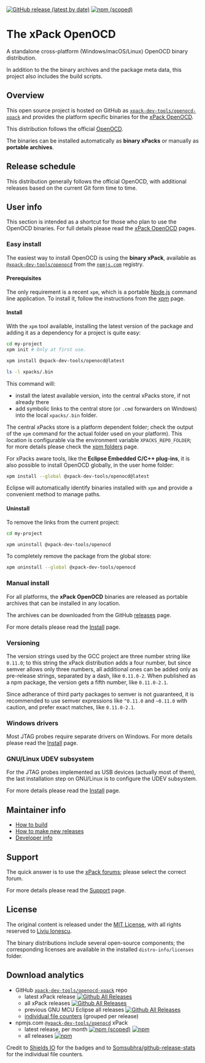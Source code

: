 
[![GitHub release (latest by date)](https://img.shields.io/github/v/release/xpack-dev-tools/openocd-xpack)](https://github.com/xpack-dev-tools/openocd-xpack/releases)
[![npm (scoped)](https://img.shields.io/npm/v/@xpack-dev-tools/openocd.svg)](https://www.npmjs.com/package/@xpack-dev-tools/openocd/)

# The xPack OpenOCD

A standalone cross-platform (Windows/macOS/Linux) OpenOCD
binary distribution.

In addition to the the binary archives and the package meta data,
this project also includes the build scripts.

## Overview

This open source project is hosted on GitHub as
[`xpack-dev-tools/openocd-xpack`](https://github.com/xpack-dev-tools/openocd-xpack)
and provides the platform specific binaries for the
[xPack OpenOCD](https://xpack.github.io/openocd/).

This distribution follows the official [OpenOCD](http://openocd.org).

The binaries can be installed automatically as **binary xPacks** or manually as
**portable archives**.

## Release schedule

This distribution generally follows the official OpenOCD, with
additional releases based on the current Git form time to time.

## User info

This section is intended as a shortcut for those who plan
to use the OpenOCD binaries. For full details please read the
[xPack OpenOCD](https://xpack.github.io/openocd/) pages.

### Easy install

The easiest way to install OpenOCD is using the **binary xPack**, available as
[`@xpack-dev-tools/openocd`](https://www.npmjs.com/package/@xpack-dev-tools/openocd)
from the [`npmjs.com`](https://www.npmjs.com) registry.

#### Prerequisites

The only requirement is a recent
`xpm`, which is a portable
[Node.js](https://nodejs.org) command line application. To install it,
follow the instructions from the
[xpm](https://xpack.github.io/xpm/install/) page.

#### Install

With the `xpm` tool available, installing
the latest version of the package and adding it as
a dependency for a project is quite easy:

```sh
cd my-project
xpm init # Only at first use.

xpm install @xpack-dev-tools/openocd@latest

ls -l xpacks/.bin
```

This command will:

- install the latest available version,
into the central xPacks store, if not already there
- add symbolic links to the central store
(or `.cmd` forwarders on Windows) into
the local `xpacks/.bin` folder.

The central xPacks store is a platform dependent
folder; check the output of the `xpm` command for the actual
folder used on your platform).
This location is configurable via the environment variable
`XPACKS_REPO_FOLDER`; for more details please check the
[xpm folders](https://xpack.github.io/xpm/folders/) page.

For xPacks aware tools, like the **Eclipse Embedded C/C++ plug-ins**,
it is also possible to install OpenOCD globally, in the user home folder:

```sh
xpm install --global @xpack-dev-tools/openocd@latest
```

Eclipse will automatically
identify binaries installed with
`xpm` and provide a convenient method to manage paths.

#### Uninstall

To remove the links from the current project:

```sh
cd my-project

xpm uninstall @xpack-dev-tools/openocd
```

To completely remove the package from the global store:

```sh
xpm uninstall --global @xpack-dev-tools/openocd
```

### Manual install

For all platforms, the **xPack OpenOCD**
binaries are released as portable
archives that can be installed in any location.

The archives can be downloaded from the
GitHub [releases](https://github.com/xpack-dev-tools/openocd-xpack/releases/)
page.

For more details please read the
[Install](https://xpack.github.io/openocd/install/) page.

### Versioning

The version strings used by the GCC project are three number string
like `0.11.0`; to this string the xPack distribution adds a four number,
but since semver allows only three numbers, all additional ones can
be added only as pre-release strings, separated by a dash,
like `0.11.0-2`. When published as a npm package, the version gets
a fifth number, like `0.11.0-2.1`.

Since adherance of third party packages to semver is not guaranteed,
it is recommended to use semver expressions like `^0.11.0` and `~0.11.0`
with caution, and prefer exact matches, like `0.11.0-2.1`.

### Windows drivers

Most JTAG probes require separate drivers on Windows.
For more details please read the
[Install](https://xpack.github.io/openocd/install/) page.

### GNU/Linux UDEV subsystem

For the JTAG probes implemented as USB devices (actually most of them),
the last installation step on GNU/Linux is to configure the UDEV subsystem.

For more details please read the
[Install](https://xpack.github.io/openocd/install/) page.

## Maintainer info

- [How to build](https://github.com/xpack-dev-tools/openocd-xpack/blob/xpack/README-BUILD.md)
- [How to make new releases](https://github.com/xpack-dev-tools/openocd-xpack/blob/xpack/README-RELEASE.md)
- [Developer info](https://github.com/xpack-dev-tools/openocd-xpack/blob/xpack/README-DEVELOP.md)

## Support

The quick answer is to use the
[xPack forums](https://www.tapatalk.com/groups/xpack/);
please select the correct forum.

For more details please read the
[Support](https://xpack.github.io/openocd/support/) page.

## License

The original content is released under the
[MIT License](https://opensource.org/licenses/MIT), with all rights
reserved to [Liviu Ionescu](https://github.com/ilg-ul).

The binary distributions include several open-source components; the
corresponding licenses are available in the installed
`distro-info/licenses` folder.

## Download analytics

- GitHub [`xpack-dev-tools/openocd-xpack`](https://github.com/xpack-dev-tools/openocd-xpack/) repo
  - latest xPack release
[![Github All Releases](https://img.shields.io/github/downloads/xpack-dev-tools/openocd-xpack/latest/total.svg)](https://github.com/xpack-dev-tools/openocd-xpack/releases/)
  - all xPack releases [![Github All Releases](https://img.shields.io/github/downloads/xpack-dev-tools/openocd-xpack/total.svg)](https://github.com/xpack-dev-tools/openocd-xpack/releases/)
  - previous GNU MCU Eclipse all releases [![Github All Releases](https://img.shields.io/github/downloads/gnu-mcu-eclipse/openocd/total.svg)](https://github.com/gnu-mcu-eclipse/openocd/releases/)
  - [individual file counters](https://somsubhra.github.io/github-release-stats/?username=xpack-dev-tools&repository=openocd-xpack) (grouped per release)
- npmjs.com [`@xpack-dev-tools/openocd`](https://www.npmjs.com/package/@xpack-dev-tools/openocd/) xPack
  - latest release, per month
[![npm (scoped)](https://img.shields.io/npm/v/@xpack-dev-tools/openocd.svg)](https://www.npmjs.com/package/@xpack-dev-tools/openocd/)
[![npm](https://img.shields.io/npm/dm/@xpack-dev-tools/openocd.svg)](https://www.npmjs.com/package/@xpack-dev-tools/openocd/)
  - all releases [![npm](https://img.shields.io/npm/dt/@xpack-dev-tools/openocd.svg)](https://www.npmjs.com/package/@xpack-dev-tools/openocd/)

Credit to [Shields IO](https://shields.io) for the badges and to
[Somsubhra/github-release-stats](https://github.com/Somsubhra/github-release-stats)
for the individual file counters.
